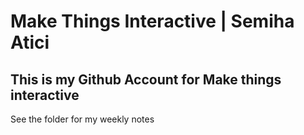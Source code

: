 # Make Things Interactive | Semiha Atici
## This is my Github Account for Make things interactive
See the folder for my weekly notes
